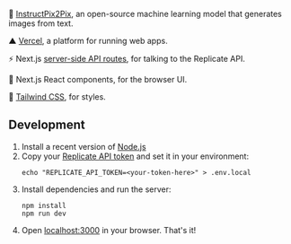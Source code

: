 🎨 [InstructPix2Pix](https://replicate.com/timothybrooks/instruct-pix2pix?utm_source=project&utm_campaign=paintbytext), an open-source machine learning model that generates images from text.

▲ [Vercel](https://vercel.com/), a platform for running web apps.

⚡️ Next.js [server-side API routes](pages/api), for talking to the Replicate API.

👀 Next.js React components, for the browser UI.

🍃 [Tailwind CSS](https://tailwindcss.com/), for styles.


## Development

1. Install a recent version of [Node.js](https://nodejs.org/)
1. Copy your [Replicate API token](https://replicate.com/account?utm_source=project&utm_campaign=paintbytext) and set it in your environment:
    ```
    echo "REPLICATE_API_TOKEN=<your-token-here>" > .env.local
    ````
1. Install dependencies and run the server:
    ```
    npm install
    npm run dev
    ```
1. Open [localhost:3000](http://localhost:3000) in your browser. That's it!
